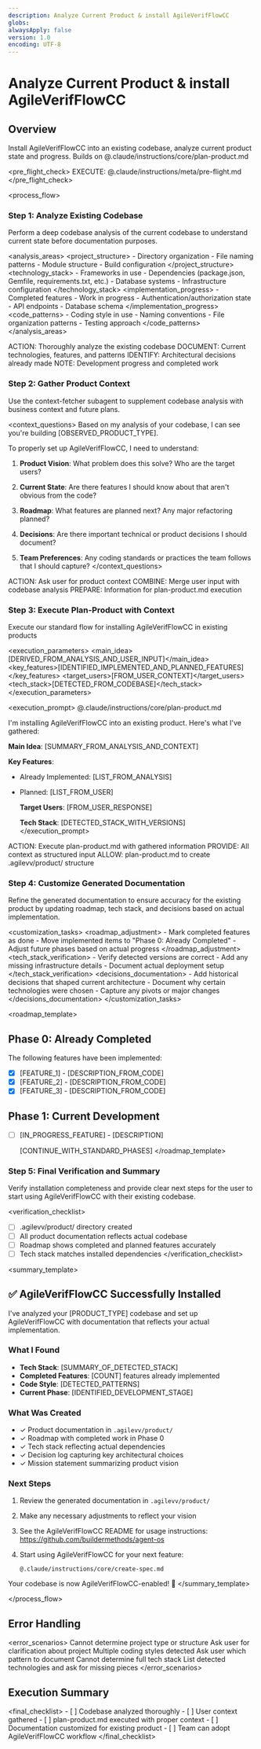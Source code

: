 ```yaml
---
description: Analyze Current Product & install AgileVerifFlowCC
globs:
alwaysApply: false
version: 1.0
encoding: UTF-8
---
```


# Analyze Current Product & install AgileVerifFlowCC

## Overview

Install AgileVerifFlowCC into an existing codebase, analyze current product state and progress.
Builds on @.claude/instructions/core/plan-product.md

\<pre_flight_check>
EXECUTE: @.claude/instructions/meta/pre-flight.md
\</pre_flight_check>

\<process_flow>

<step number="1" name="analyze_existing_codebase">

### Step 1: Analyze Existing Codebase

Perform a deep codebase analysis of the current codebase to understand current state before documentation purposes.

\<analysis_areas>
\<project_structure>
\- Directory organization
\- File naming patterns
\- Module structure
\- Build configuration
\</project_structure>
\<technology_stack>
\- Frameworks in use
\- Dependencies (package.json, Gemfile, requirements.txt, etc.)
\- Database systems
\- Infrastructure configuration
\</technology_stack>
\<implementation_progress>
\- Completed features
\- Work in progress
\- Authentication/authorization state
\- API endpoints
\- Database schema
\</implementation_progress>
\<code_patterns>
\- Coding style in use
\- Naming conventions
\- File organization patterns
\- Testing approach
\</code_patterns>
\</analysis_areas>

<instructions>
  ACTION: Thoroughly analyze the existing codebase
  DOCUMENT: Current technologies, features, and patterns
  IDENTIFY: Architectural decisions already made
  NOTE: Development progress and completed work
</instructions>

</step>

<step number="2" subagent="context-fetcher" name="gather_product_context">

### Step 2: Gather Product Context

Use the context-fetcher subagent to supplement codebase analysis with business context and future plans.

\<context_questions>
Based on my analysis of your codebase, I can see you're building [OBSERVED_PRODUCT_TYPE].

To properly set up AgileVerifFlowCC, I need to understand:

1. **Product Vision**: What problem does this solve? Who are the target users?

1. **Current State**: Are there features I should know about that aren't obvious from the code?

1. **Roadmap**: What features are planned next? Any major refactoring planned?

1. **Decisions**: Are there important technical or product decisions I should document?

1. **Team Preferences**: Any coding standards or practices the team follows that I should capture?
   \</context_questions>

<instructions>
  ACTION: Ask user for product context
  COMBINE: Merge user input with codebase analysis
  PREPARE: Information for plan-product.md execution
</instructions>

</step>

<step number="3" name="execute_plan_product">

### Step 3: Execute Plan-Product with Context

Execute our standard flow for installing AgileVerifFlowCC in existing products

\<execution_parameters>
\<main_idea>[DERIVED_FROM_ANALYSIS_AND_USER_INPUT]\</main_idea>
\<key_features>[IDENTIFIED_IMPLEMENTED_AND_PLANNED_FEATURES]\</key_features>
\<target_users>[FROM_USER_CONTEXT]\</target_users>
\<tech_stack>[DETECTED_FROM_CODEBASE]\</tech_stack>
\</execution_parameters>

\<execution_prompt>
@.claude/instructions/core/plan-product.md

I'm installing AgileVerifFlowCC into an existing product. Here's what I've gathered:

**Main Idea**: [SUMMARY_FROM_ANALYSIS_AND_CONTEXT]

**Key Features**:

- Already Implemented: [LIST_FROM_ANALYSIS]

- Planned: [LIST_FROM_USER]

  **Target Users**: [FROM_USER_RESPONSE]

  **Tech Stack**: [DETECTED_STACK_WITH_VERSIONS]
  \</execution_prompt>

<instructions>
  ACTION: Execute plan-product.md with gathered information
  PROVIDE: All context as structured input
  ALLOW: plan-product.md to create .agilevv/product/ structure
</instructions>

</step>

<step number="4" name="customize_generated_files">

### Step 4: Customize Generated Documentation

Refine the generated documentation to ensure accuracy for the existing product by updating roadmap, tech stack, and decisions based on actual implementation.

\<customization_tasks>
\<roadmap_adjustment>
\- Mark completed features as done
\- Move implemented items to "Phase 0: Already Completed"
\- Adjust future phases based on actual progress
\</roadmap_adjustment>
\<tech_stack_verification>
\- Verify detected versions are correct
\- Add any missing infrastructure details
\- Document actual deployment setup
\</tech_stack_verification>
\<decisions_documentation>
\- Add historical decisions that shaped current architecture
\- Document why certain technologies were chosen
\- Capture any pivots or major changes
\</decisions_documentation>
\</customization_tasks>

\<roadmap_template>

## Phase 0: Already Completed

The following features have been implemented:

- [x] [FEATURE_1] - [DESCRIPTION_FROM_CODE]
- [x] [FEATURE_2] - [DESCRIPTION_FROM_CODE]
- [x] [FEATURE_3] - [DESCRIPTION_FROM_CODE]

## Phase 1: Current Development

- [ ] [IN_PROGRESS_FEATURE] - [DESCRIPTION]

  [CONTINUE_WITH_STANDARD_PHASES]
  \</roadmap_template>

</step>

<step number="5" name="final_verification">

### Step 5: Final Verification and Summary

Verify installation completeness and provide clear next steps for the user to start using AgileVerifFlowCC with their existing codebase.

\<verification_checklist>

- [ ] .agilevv/product/ directory created
- [ ] All product documentation reflects actual codebase
- [ ] Roadmap shows completed and planned features accurately
- [ ] Tech stack matches installed dependencies
      \</verification_checklist>

\<summary_template>

## ✅ AgileVerifFlowCC Successfully Installed

I've analyzed your [PRODUCT_TYPE] codebase and set up AgileVerifFlowCC with documentation that reflects your actual implementation.

### What I Found

- **Tech Stack**: [SUMMARY_OF_DETECTED_STACK]
- **Completed Features**: [COUNT] features already implemented
- **Code Style**: [DETECTED_PATTERNS]
- **Current Phase**: [IDENTIFIED_DEVELOPMENT_STAGE]

### What Was Created

- ✓ Product documentation in `.agilevv/product/`
- ✓ Roadmap with completed work in Phase 0
- ✓ Tech stack reflecting actual dependencies
- ✓ Decision log capturing key architectural choices
- ✓ Mission statement summarizing product vision

### Next Steps

1. Review the generated documentation in `.agilevv/product/`

1. Make any necessary adjustments to reflect your vision

1. See the AgileVerifFlowCC README for usage instructions: <https://github.com/buildermethods/agent-os>

1. Start using AgileVerifFlowCC for your next feature:

   ```
   @.claude/instructions/core/create-spec.md
   ```

Your codebase is now AgileVerifFlowCC-enabled! 🚀
\</summary_template>

</step>

\</process_flow>

## Error Handling

\<error_scenarios>
<scenario name="no_clear_structure">
<condition>Cannot determine project type or structure</condition>
<action>Ask user for clarification about project</action>
</scenario>
<scenario name="conflicting_patterns">
<condition>Multiple coding styles detected</condition>
<action>Ask user which pattern to document</action>
</scenario>
<scenario name="missing_dependencies">
<condition>Cannot determine full tech stack</condition>
<action>List detected technologies and ask for missing pieces</action>
</scenario>
\</error_scenarios>

## Execution Summary

\<final_checklist>
<verify>
\- [ ] Codebase analyzed thoroughly
\- [ ] User context gathered
\- [ ] plan-product.md executed with proper context
\- [ ] Documentation customized for existing product
\- [ ] Team can adopt AgileVerifFlowCC workflow
</verify>
\</final_checklist>
